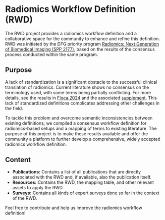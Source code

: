 # Radiomics Workflow Definition (RWD)

The RWD project provides a radiomics workflow definition and a collaborative space for the community to enhance and refine this definition.
RWD was initiated by the DFG priority program [Radiomics: Next Generation of Biomedical Imaging (SPP 2177)](https://www.uniklinik-freiburg.de/radiomics.html), based on the results of the consensus process conducted within the same program.

## Purpose

A lack of standardization is a significant obstacle to the successful clinical translation of radiomics. Current literature shows no consensus on the terminology used, with some terms being partially conflicting. For more details, see the results in [Floca 2024](https://doi.org/10.1186/s13244-024-01704-w) and the associated [supplement](
https://github.com/MIC-DKFZ/radiomics-workflow-definition/blob/b33fac32d1260b0319118099eb1aeb0207c7fe13/publications/Floca%202024/Supplement1%20-%20List%20of%20extracted%20terms%20and%20mapping.pdf). This lack of standardized definitions complicates addressing other challenges in the field.

To tackle this problem and overcome semantic inconsistencies between existing definitions, we compiled a consensus workflow definition for radiomics-based setups and a mapping of terms to existing literature. The purpose of this project is to make these results available and offer the community a platform to further develop a comprehensive, widely accepted radiomics workflow definition.

## Content

- **Publications:** Contains a list of all publications that are directly associated with the RWD and, if available, also the publication itself.
- **Resources:** Contains the RWD, the mapping table, and other relevant assets to apply the RWD.
- **Surveys:** Contains all kinds of expert surveys done so far in the context of the RWD.

Feel free to contribute and help us improve the radiomics workflow definition!
